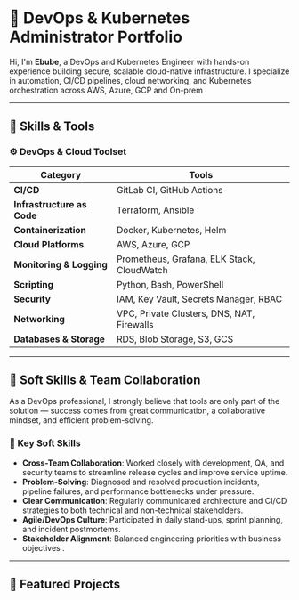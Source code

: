 # 🚀 DevOps & Kubernetes Administrator Portfolio

Hi, I'm **Ebube**, a DevOps and Kubernetes Engineer with hands-on experience building secure, scalable cloud-native infrastructure. I specialize in automation, CI/CD pipelines, cloud networking, and Kubernetes orchestration across AWS, Azure, GCP and On-prem

---

## 🧰 Skills & Tools

### ⚙️ DevOps & Cloud Toolset

| Category                  | Tools |
|---------------------------|-------|
| **CI/CD**                 | GitLab CI, GitHub Actions|
| **Infrastructure as Code**| Terraform, Ansible |
| **Containerization**      | Docker, Kubernetes, Helm |
| **Cloud Platforms**       | AWS, Azure, GCP |
| **Monitoring & Logging**  | Prometheus, Grafana, ELK Stack, CloudWatch |
| **Scripting**             | Python, Bash, PowerShell |
| **Security**              | IAM, Key Vault, Secrets Manager, RBAC |
| **Networking**            | VPC, Private Clusters, DNS, NAT, Firewalls |
| **Databases & Storage**   | RDS, Blob Storage, S3, GCS |

---

## 🧠 Soft Skills & Team Collaboration

As a DevOps professional, I strongly believe that tools are only part of the solution — success comes from great communication, a collaborative mindset, and efficient problem-solving.

### 🧩 Key Soft Skills

- **Cross-Team Collaboration**: Worked closely with development, QA, and security teams to streamline release cycles and improve service uptime.
- **Problem-Solving**: Diagnosed and resolved production incidents, pipeline failures, and performance bottlenecks under pressure.
- **Clear Communication**: Regularly communicated architecture and CI/CD strategies to both technical and non-technical stakeholders.
- **Agile/DevOps Culture**: Participated in daily stand-ups, sprint planning, and incident postmortems.
- **Stakeholder Alignment**: Balanced engineering priorities with business objectives .

---
## 📂 Featured Projects
